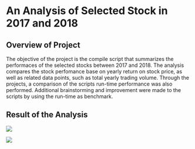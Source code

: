 # An Analysis of Selected Stock in 2017 and 2018

## Overview of Project

The objective of the project is the compile script that summarizes the performaces of the selected stocks between 2017 and 2018. The analysis compares the stock perfomance base on yearly return on stock price, as well as related data points, such as total yearly trading volume. Through the projects, a comparison of the scripts run-time performance was also performed. Additional brainstorming and improvement were made to the scripts by using the run-time as benchmark. 

## Result of the Analysis





![](2017Performances.PNG)


![](2018Performances.PNG)
